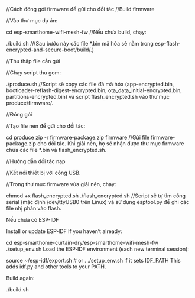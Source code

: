 
//Cách đóng gói firmware để gửi cho đối tác
//Build firmware

//Vào thư mục dự án:

cd esp-smarthome-wifi-mesh-fw
//Nếu chưa build, chạy:

./build.sh
//(Sau bước này các file *.bin mã hóa sẽ nằm trong esp-flash-encrypted-and-secure-boot/build/.)

//Thu thập file cần gửi

//Chạy script thu gom:

./produce.sh
//Script sẽ copy các file đã mã hóa (app-encrypted.bin, bootloader-reflash-digest-encrypted.bin, ota_data_initial-encrypted.bin, partitions-encrypted.bin) và script flash_encrypted.sh vào thư mục produce/firmware/.

//Đóng gói

//Tạo file nén để gửi cho đối tác:

cd produce
zip -r firmware-package.zip firmware
//Gửi file firmware-package.zip cho đối tác. Khi giải nén, họ sẽ nhận được thư mục firmware chứa các file *.bin và flash_encrypted.sh.

//Hướng dẫn đối tác nạp

//Kết nối thiết bị với cổng USB.

//Trong thư mục firmware vừa giải nén, chạy:

chmod +x flash_encrypted.sh
./flash_encrypted.sh
//Script sẽ tự tìm cổng serial (mặc định /dev/ttyUSB0 trên Linux) và sử dụng esptool.py để ghi các file nhị phân vào flash.


Nếu chưa có ESP-IDF

Install or update ESP‑IDF
If you haven’t already:

cd esp-smarthome-curtain-dry/esp-smarthome-wifi-mesh-fw
./setup_env.sh
Load the ESP‑IDF environment (each new terminal session):

source ~/esp-idf/export.sh   # or . ./setup_env.sh if it sets IDF_PATH
This adds idf.py and other tools to your PATH.

Build again:

./build.sh
